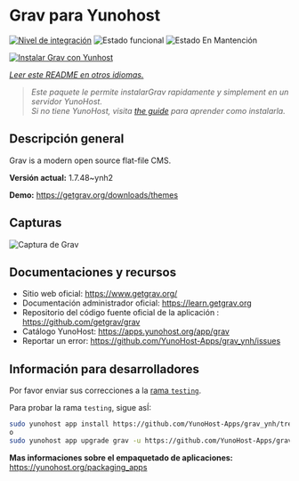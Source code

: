 <!--
Este archivo README esta generado automaticamente<https://github.com/YunoHost/apps/tree/master/tools/readme_generator>
No se debe editar a mano.
-->

# Grav para Yunohost

[![Nivel de integración](https://dash.yunohost.org/integration/grav.svg)](https://ci-apps.yunohost.org/ci/apps/grav/) ![Estado funcional](https://ci-apps.yunohost.org/ci/badges/grav.status.svg) ![Estado En Mantención](https://ci-apps.yunohost.org/ci/badges/grav.maintain.svg)

[![Instalar Grav con Yunhost](https://install-app.yunohost.org/install-with-yunohost.svg)](https://install-app.yunohost.org/?app=grav)

*[Leer este README en otros idiomas.](./ALL_README.md)*

> *Este paquete le permite instalarGrav rapidamente y simplement en un servidor YunoHost.*  
> *Si no tiene YunoHost, visita [the guide](https://yunohost.org/install) para aprender como instalarla.*

## Descripción general

Grav is a modern open source flat-file CMS.


**Versión actual:** 1.7.48~ynh2

**Demo:** <https://getgrav.org/downloads/themes>

## Capturas

![Captura de Grav](./doc/screenshots/grav.jpg)

## Documentaciones y recursos

- Sitio web oficial: <https://www.getgrav.org/>
- Documentación administrador oficial: <https://learn.getgrav.org>
- Repositorio del código fuente oficial de la aplicación : <https://github.com/getgrav/grav>
- Catálogo YunoHost: <https://apps.yunohost.org/app/grav>
- Reportar un error: <https://github.com/YunoHost-Apps/grav_ynh/issues>

## Información para desarrolladores

Por favor enviar sus correcciones a la [rama `testing`](https://github.com/YunoHost-Apps/grav_ynh/tree/testing).

Para probar la rama `testing`, sigue asÍ:

```bash
sudo yunohost app install https://github.com/YunoHost-Apps/grav_ynh/tree/testing --debug
o
sudo yunohost app upgrade grav -u https://github.com/YunoHost-Apps/grav_ynh/tree/testing --debug
```

**Mas informaciones sobre el empaquetado de aplicaciones:** <https://yunohost.org/packaging_apps>
